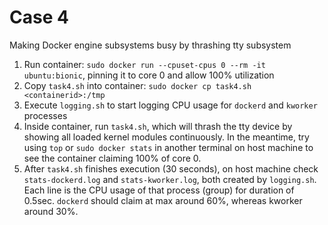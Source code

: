 # Case 4
Making Docker engine subsystems busy by thrashing tty subsystem

1. Run container: `sudo docker run --cpuset-cpus 0 --rm -it ubuntu:bionic`, pinning it to core 0 and allow 100% utilization
2. Copy `task4.sh` into container: `sudo docker cp task4.sh <containerid>:/tmp`
3. Execute `logging.sh` to start logging CPU usage for `dockerd` and `kworker` processes
4. Inside container, run `task4.sh`, which will thrash the tty device by showing all loaded kernel modules continuously. In the meantime, try using `top` or `sudo docker stats` in another terminal on host machine to see the container claiming 100% of core 0.
5. After `task4.sh` finishes execution (30 seconds), on host machine check `stats-dockerd.log` and `stats-kworker.log`, both created by `logging.sh`. Each line is the CPU usage of that process (group) for duration of 0.5sec. `dockerd` should claim at max around 60%, whereas kworker around 30%.

